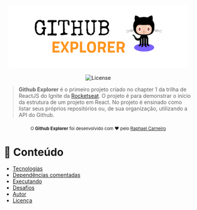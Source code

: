 <p align="center">
   <img src="https://raw.githubusercontent.com/raphael-gc/ignite-reactjs/main/01-github-explorer/assets/img/logo.svg" alt="Github Explorer" width="480"/>
</p>

<p align="center">
  <img alt="License" src="https://img.shields.io/badge/license-MIT-7B61FF">
</p>

> <b>Github Explorer</b> é o primeiro projeto criado no chapter 1 da trilha de ReactJS do Ignite da [Rocketseat](https://github.com/Rocketseat). O projeto é para demonstrar o início da estrutura de um projeto em React. No projeto é ensinado como listar seus próprios repositórios ou, de sua organização, utilizando a API do Github.

<div align="center">
  <sub>O <strong>Github Explorer</strong> foi desenvolvido com ❤︎ pelo
    <a href="https://github.com/raphael-gc">Raphael Carneiro</a>
  </sub>
</div>

# :pushpin: Conteúdo

- [Tecnologias](#computer-tecnologias)
- [Dependências comentadas](#gear-dependências-comentadas)
- [Executando](#construction_worker_medium_skin_tone-executando)
- [Desafios](#atom_symbol-desafios)
- [Autor](#computer-autor)
- [Licença](#closed_book-licença)
